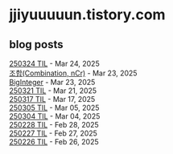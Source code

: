 # jjiyuuuuun.tistory.com
## blog posts
[250324 TIL](https://jjiyuuuuun.tistory.com/82) - Mar 24, 2025<br>
[조합(Combination, nCr)](https://jjiyuuuuun.tistory.com/81) - Mar 23, 2025<br>
[BigInteger](https://jjiyuuuuun.tistory.com/80) - Mar 23, 2025<br>
[250321 TIL](https://jjiyuuuuun.tistory.com/79) - Mar 21, 2025<br>
[250317 TIL](https://jjiyuuuuun.tistory.com/78) - Mar 17, 2025<br>
[250305 TIL](https://jjiyuuuuun.tistory.com/77) - Mar 05, 2025<br>
[250304 TIL](https://jjiyuuuuun.tistory.com/76) - Mar 04, 2025<br>
[250228 TIL](https://jjiyuuuuun.tistory.com/75) - Feb 28, 2025<br>
[250227 TIL](https://jjiyuuuuun.tistory.com/74) - Feb 27, 2025<br>
[250226 TIL](https://jjiyuuuuun.tistory.com/73) - Feb 26, 2025<br>
